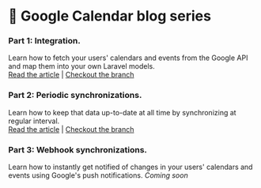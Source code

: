 # 📅 Google Calendar blog series

### **Part 1: Integration**.
Learn how to fetch your users' calendars and events from the Google API and map them into your own Laravel models. \
[Read the article](http://lorisleiva.com/google-calendar-part-1-integration/) | [Checkout the branch]()

### **Part 2: Periodic synchronizations**.
Learn how to keep that data up-to-date at all time by synchronizing at regular interval. \
[Read the article](http://lorisleiva.com/google-calendar-part-2-periodic-synchronizations/) | [Checkout the branch]()


### **Part 3: Webhook synchronizations**.
Learn how to instantly get notified of changes in your users' calendars and events using Google's push notifications.
*Coming soon*
